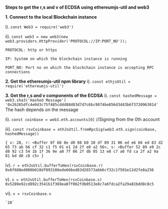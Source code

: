 **Steps to get the r,s and v of ECDSA using ethereumjs-util and web3**

**1. Connect to the local Blockchain instance**

i). `const Web3 = require('web3')`

ii). `const web3 = new web3(new web3.providers.HttpProvider('PROTOCOL://IP:PORT_NO'));`

`PROTOCOL: http or https`

`IP: System on which the blockchain instance is running`

`PORT_NO: Port no on which the blockchain instance is accepting RPC connections`

**2. Get the ethereumjs-util npm library**
i). `const ethjsUtil = require('ethereumjs-util')`

**3. Get the r,s and v components of the ECDSA**
i). `const hashedMessage = web3.sha3('Hashed Message') `
`'0x26265dfc4e0d3c75f485cddd88d83d7d7c6bc9874be856d3d43b6f3720963014'` The hash depends on the message

ii). `const coinbase = web3.eth.accounts[0]` //Signing from the 0th account

iii). `const rsvCoinbase = ethJsUtil.fromRpcSig(web3.eth.sign(coinbase, hashedMessage))`

`{ v: 28,
   r: <Buffer 8f 68 8e d0 08 b0 10 df 89 31 06 ed e6 66 ed 83 d2 65 73 ab b6 cf 32 c1 f5 01 e1 2d 2f e8 a2 56>,
   s: <Buffer 52 89 e9 2c d8 92 c3 54 1b 1f 36 9e a0 7f 06 2f db 05 13 e8 c7 a6 fd ca 2f a2 9a 81 bd d8 c8 c5> }
`

iv). `r = ethJsUtil.bufferToHex(rsvCoinbase.r)`
`0x8f688ed008b010df893106ede666ed83d26573abb6cf32c1f501e12d2fe8a256`

v). `s = ethJsUtil.bufferToHex(rsvCoinbase.s)`
`0x5289e92cd892c3541b1f369ea07f062fdb0513e8c7a6fdca2fa29a81bdd8c8c5`

vi). `v = rsvCoinbase.v`

    `28`